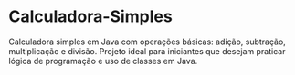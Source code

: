 # Calculadora-Simples
Calculadora simples em Java com operações básicas: adição, subtração, multiplicação e divisão. Projeto ideal para iniciantes que desejam praticar lógica de programação e uso de classes em Java.
